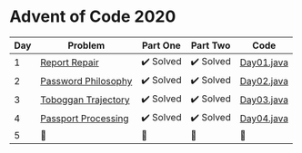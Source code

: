 # Advent of Code 2020

| Day | Problem  |  Part One |  Part Two |  Code  |
|-----|---|---|---|---|
|  1  | [Report Repair](https://adventofcode.com/2020/day/1)        | :heavy_check_mark: Solved | :heavy_check_mark: Solved  |  [Day01.java](https://github.com/frascu/Advent-of-Code-2020/blob/main/src/it/frascu/adaventcode/Day01.java)  |
|  2  | [Password Philosophy](https://adventofcode.com/2020/day/2)  | :heavy_check_mark: Solved | :heavy_check_mark: Solved  |  [Day02.java](https://github.com/frascu/Advent-of-Code-2020/blob/main/src/it/frascu/adaventcode/Day02.java)  |
|  3  | [Toboggan Trajectory](https://adventofcode.com/2020/day/3)  | :heavy_check_mark: Solved | :heavy_check_mark: Solved  |  [Day03.java](https://github.com/frascu/Advent-of-Code-2020/blob/main/src/it/frascu/adaventcode/Day03.java)  |
|  4  | [Passport Processing](https://adventofcode.com/2020/day/4)  | :heavy_check_mark: Solved | :heavy_check_mark: Solved  |  [Day04.java](https://github.com/frascu/Advent-of-Code-2020/blob/main/src/it/frascu/adaventcode/Day04.java)  |
|  5  | :arrows_counterclockwise:                                   |  :arrows_counterclockwise:|  :arrows_counterclockwise: |  :arrows_counterclockwise:                                                                                   |
